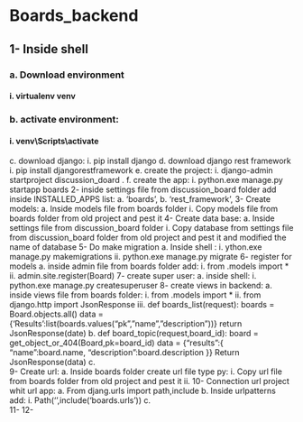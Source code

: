 # Boards_backend

## 1-	Inside shell
###	 a.	Download environment
#### 	i.	virtualenv venv
### b.	activate environment:
#### i.	venv\Scripts\activate
c.	download django:
i.	pip install django
d.	download django rest framework
i.	pip install djangorestframework
e.	create the project:
i.	django-admin startproject discussion_doard .
f.	create the app:
i.	python.exe manage.py startapp boards
2-	inside settings file from discussion_board folder add inside INSTALLED_APPS list:
a.	‘boards’,
b.	‘rest_framework’,
3-	Create models:
a.	Inside models file from boards folder 
i.	Copy models file from boards folder from old project and pest it
4-	Create data base:
a.	Inside settings file from discussion_board folder 
i.	Copy database from settings file from discussion_board folder from old project and pest it and modified the name of database
5-	Do make migration
a.	Inside shell :
i.	ython.exe manage.py makemigrations
ii.	python.exe manage.py migrate
6-	register for models
a.	inside admin file from boards folder add:
i.	from .models import *
ii.	admin.site.register(Board)
7-	create super user:
a.	inside shell:
i.	python.exe manage.py createsuperuser
8-	create views in backend:
a.	inside views file from boards folder:
i.	from .models import *
ii.	from django.http import JsonResponse
iii.	def boards_list(request):
boards = Board.objects.all()
data = {‘Results’:list(boards.values(“pk”,”name”,”description”))}
return JsonResponse(date)
b.	def board_topic(request,board_id):
board = get_object_or_404(Board,pk=board_id)
data = {“results”:{
	“name”:board.name,
	“description”:board.description
	}}
Return JsonResponse(data)
c.	
9-	Create url:
a.	Inside boards folder create url file type py:
i.	Copy url file from boards folder from old project and pest it
ii.	
10-	Connection url project whit url app:
a.	From djang.urls import path,include
b.	Inside urlpatterns add:
i.	Path(‘’,include(‘boards.urls’))
c.	
11-	
12-	
